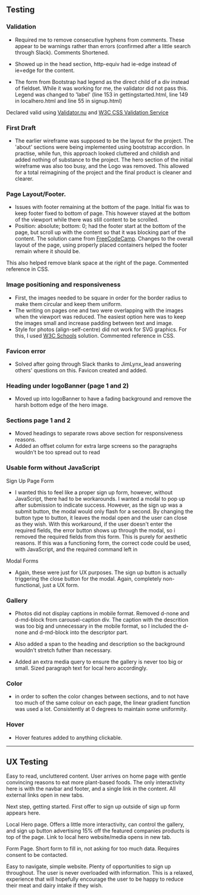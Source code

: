 ## Testing 

### Validation

 - Required me to remove consecutive hyphens from comments. These appear to be warnings rather than errors (confirmed after a little search through Slack). Comments Shortened.

 - Showed up in the head section, http-equiv had ie-edge instead of ie=edge for the content.

 - The form from Bootstrap had legend as the direct child of a div instead of fieldset. While it was working for me, the validator did not pass this. Legend was changed to 'label' (line 153 in gettingstarted.html, line 149 in localhero.html and line 55 in signup.html)

Declared valid using [Validator.nu](https://html5.validator.nu/) and [W3C CSS Validation Service](https://jigsaw.w3.org/css-validator/)

### First Draft

 - The earlier wireframe was supposed to be the layout for the project. The 'about' sections were being implemented using bootstrap accordion. In practise, while fun, this approach looked cluttered and childish and added nothing of substance to the project. The hero section of the initial wireframe was also too busy, and the Logo was removed. 
This allowed for a total reimagining of the project and the final product is cleaner and clearer.

### Page Layout/Footer.

 - Issues with footer remaining at the bottom of the page. Initial fix was to keep footer fixed to bottom of page. This however stayed at the bottom of the viewport while there was still content to be scrolled. 
 - Position: absolute; bottom: 0; had the footer start at the bottom of the page, but scroll up with the content so that it was blocking part of the content. The solution came from [FreeCodeCamp](https://www.freecodecamp.org/news/how-to-keep-your-footer-where-it-belongs-59c6aa05c59c/). Changes to the overall layout of the page, using properly placed containers helped the footer remain where it should be. 
 
 This also helped remove blank space at the right of the page. Commented reference in CSS.

### Image positioning and responsiveness

- First, the images needed to be square in order for the border radius to make them circular and keep them uniform.
- The writing on pages one and two were overlapping with the images when the viewport was reduced. The easiest option here was to keep the images small and increase padding between text and image.
- Style for photos (align-self-centre) did not work for SVG graphics. For this, I used [W3C Schools](https://www.w3schools.com/howto/howto_css_image_center.asp) solution. Commented reference in CSS.
### Favicon error

- Solved after going through Slack thanks to JimLynx_lead answering others' questions on this. Favicon created and added.

### Heading under logoBanner (page 1 and 2)

- Moved up into logoBanner to have a fading background and remove the harsh bottom edge of the hero image.

### Sections page 1 and 2

- Moved headings to separate rows above section for responsiveness reasons.
- Added an offset column for extra large screens so the paragraphs wouldn't be too spread out to read

### Usable form without JavaScript

Sign Up Page Form
- I wanted this to feel like a proper sign up form, however, without JavaScript, there had to be workarounds. I wanted a modal to pop up after submission to indicate success. However, as the sign up was a submit button, the modal would only flash for a second. By changing the button type to button, it leaves the modal open and the user can close as they wish. 
With this workaround, if the user doesn't enter the required fields, the error button shows up through the modal, so i removed the required fields from this form. This is purely for aesthetic reasons. If this was a functioning form, the correct code could be used, with JavaScript, and the required command left in

Modal Forms
- Again, these were just for UX purposes. The sign up button is actually triggering the close button for the modal. Again, completely non-functional, just a UX form.

### Gallery
- Photos did not display captions in mobile format. Removed d-none and d-md-block from carousel-caption div. The caption with the descrition was too big and unnecessary in the mobile format, so I included the d-none and d-md-block into the descriptor part. 

- Also added a span to the heading and description so the background wouldn't stretch futher than necessary.

- Added an extra media query to ensure the gallery is never too big or small. Sized paragraph text for local hero accordingly.

### Color
- in order to soften the color changes between sections, and to not have too much of the same colour on each page, the linear gradient function was used a lot. Consistently at 0 degrees to maintain some uniformity.

### Hover

 - Hover features added to anything clickable. 
---
## UX Testing

Easy to read, uncluttered content. User arrives on home page with gentle convincing reasons to eat more plant-based foods. The only interactivity here is with the navbar and footer, and a single link in the content. All external links open in new tabs.

Next step, getting started. First offer to sign up outside of sign up form appears here. 

Local Hero page. Offers a little more interactivity, can control the gallery, and sign up button advertising 15% off the featured companies products is top of the page. Link to local hero website/media opens in new tab.

Form Page. Short form to fill in, not asking for too much data. Requires consent to be contacted.

Easy to navigate, simple website. Plenty of opportunities to sign up throughout. The user is never overloaded with information. This is a relaxed, experience that will hopefully encourage the user to be happy to reduce their meat and dairy intake if they wish. 